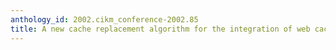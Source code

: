 ```yaml
---
anthology_id: 2002.cikm_conference-2002.85
title: A new cache replacement algorithm for the integration of web caching and prefectching
---
```

